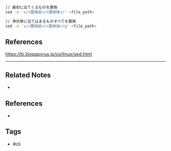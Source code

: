 
```sh
// 最初に出てくるものを置換
sed -e 's/<置換前>/<置換後>/' <file_path>

// 浄衣券に当てはまるものすべてを置換
sed -e 's/<置換前>/<置換後>/g' <file_path>
```

## References
https://bi.biopapyrus.jp/os/linux/sed.html

---
## Related Notes
- 

## References
- 

## Tags
- #cli 
